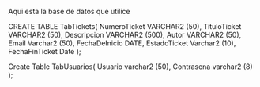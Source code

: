 Aqui esta la base de datos que utilice

CREATE TABLE TabTickets(
    NumeroTicket VARCHAR2 (50),
    TituloTicket VARCHAR2 (50),
    Descripcion VARCHAR2 (500),
    Autor VARCHAR2 (50),
    Email Varchar2 (50),
    FechaDeInicio DATE,
    EstadoTicket Varchar2 (10),
    FechaFinTicket Date
);

Create Table TabUsuarios(
    Usuario varchar2 (50),
    Contrasena varchar2 (8)
    );
